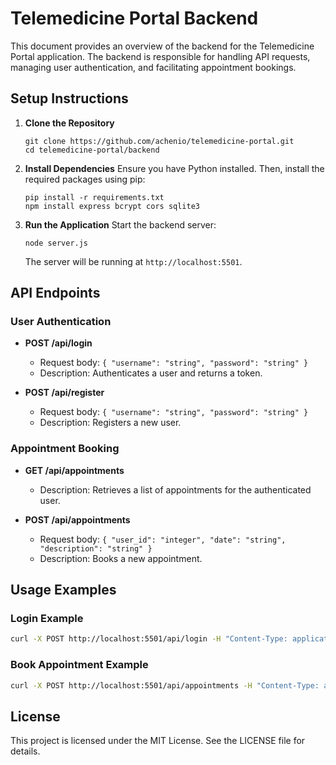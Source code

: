 # Telemedicine Portal Backend

This document provides an overview of the backend for the Telemedicine Portal application. The backend is responsible for handling API requests, managing user authentication, and facilitating appointment bookings.

## Setup Instructions

1. **Clone the Repository**
   ```
   git clone https://github.com/achenio/telemedicine-portal.git
   cd telemedicine-portal/backend
   ```

2. **Install Dependencies**
   Ensure you have Python installed. Then, install the required packages using pip:
   ```
   pip install -r requirements.txt
   npm install express bcrypt cors sqlite3
   ```

3. **Run the Application**
   Start the backend server:
   ```
   node server.js
   ```

   The server will be running at `http://localhost:5501`.

## API Endpoints

### User Authentication

- **POST /api/login**
  - Request body: `{ "username": "string", "password": "string" }`
  - Description: Authenticates a user and returns a token.

- **POST /api/register**
  - Request body: `{ "username": "string", "password": "string" }`
  - Description: Registers a new user.

### Appointment Booking

- **GET /api/appointments**
  - Description: Retrieves a list of appointments for the authenticated user.

- **POST /api/appointments**
  - Request body: `{ "user_id": "integer", "date": "string", "description": "string" }`
  - Description: Books a new appointment.

## Usage Examples

### Login Example
```bash
curl -X POST http://localhost:5501/api/login -H "Content-Type: application/json" -d '{"username": "user", "password": "pass"}'
```

### Book Appointment Example
```bash
curl -X POST http://localhost:5501/api/appointments -H "Content-Type: application/json" -d '{"user_id": 1, "date": "2023-10-01 10:00:00", "description": "Consultation with Dr. Smith"}'
```

## License

This project is licensed under the MIT License. See the LICENSE file for details.
